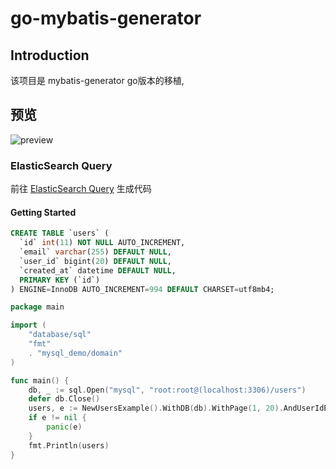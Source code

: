 # go-mybatis-generator

## Introduction

该项目是 mybatis-generator go版本的移植,

## 预览

![preview](./images/preivew.jpg)


### ElasticSearch Query

前往 [ElasticSearch Query](https://wu191287278.github.io/generator/elasticsearch/java/index.html) 生成代码

#### Getting Started

```sql
CREATE TABLE `users` (
  `id` int(11) NOT NULL AUTO_INCREMENT,
  `email` varchar(255) DEFAULT NULL,
  `user_id` bigint(20) DEFAULT NULL,
  `created_at` datetime DEFAULT NULL,
  PRIMARY KEY (`id`)
) ENGINE=InnoDB AUTO_INCREMENT=994 DEFAULT CHARSET=utf8mb4;
```

```go
package main

import (
	"database/sql"
	"fmt"
	. "mysql_demo/domain"
)

func main() {
	db, _ := sql.Open("mysql", "root:root@(localhost:3306)/users")
	defer db.Close()
	users, e := NewUsersExample().WithDB(db).WithPage(1, 20).AndUserIdEqualTo(1).AndEmailLike("name%").SelectByExample()
	if e != nil {
		panic(e)
	}
	fmt.Println(users)
}

```
